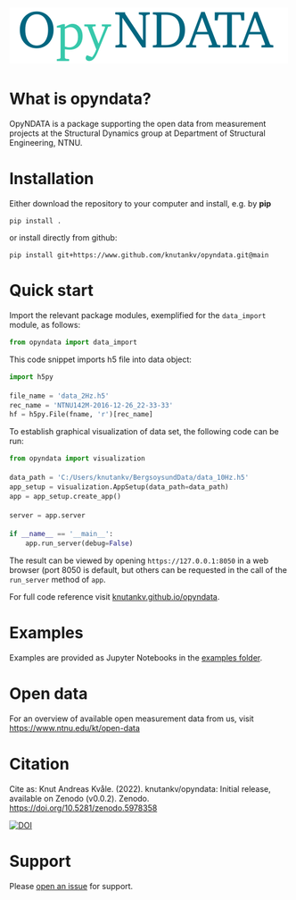 ![opyndata logo](https://raw.githubusercontent.com/knutankv/opyndata/master/opyndata-logo.png)
=======================

What is opyndata?
=======================
OpyNDATA is a package supporting the open data from measurement projects at the Structural Dynamics group at Department of Structural Engineering, NTNU.

Installation 
========================
Either download the repository to your computer and install, e.g. by **pip**

```
pip install .
```

or install directly from github:

```
pip install git+https://www.github.com/knutankv/opyndata.git@main
```

Quick start
=======================
Import the relevant package modules, exemplified for the `data_import` module, as follows:
    
```python
from opyndata import data_import
```

This code snippet imports h5 file into data object:

```python
import h5py

file_name = 'data_2Hz.h5'
rec_name = 'NTNU142M-2016-12-26_22-33-33'
hf = h5py.File(fname, 'r')[rec_name]
```

To establish graphical visualization of data set, the following code can be run:

```python
from opyndata import visualization

data_path = 'C:/Users/knutankv/BergsoysundData/data_10Hz.h5'
app_setup = visualization.AppSetup(data_path=data_path)
app = app_setup.create_app()

server = app.server

if __name__ == '__main__':
    app.run_server(debug=False)
```  

The result can be viewed by opening `https://127.0.0.1:8050` in a web browser (port 8050 is default, but others can be requested in the call of the `run_server` method of `app`.

For full code reference visit [knutankv.github.io/opyndata](https://knutankv.github.io/opyndata/).

Examples
=======================
Examples are provided as Jupyter Notebooks in the [examples folder](https://github.com/knutankv/opyndata/tree/main/examples).

Open data
=======================
For an overview of available open measurement data from us, visit https://www.ntnu.edu/kt/open-data

Citation
=======================
Cite as:
Knut Andreas Kvåle. (2022). knutankv/opyndata: Initial release, available on Zenodo (v0.0.2). Zenodo. https://doi.org/10.5281/zenodo.5978358

[![DOI](https://zenodo.org/badge/DOI/10.5281/zenodo.5978357.svg)](https://doi.org/10.5281/zenodo.5978357)

Support
=======================
Please [open an issue](https://github.com/knutankv/opyndata/issues/new) for support.
